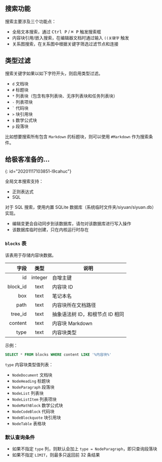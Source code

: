 ## 搜索功能

搜索主要涉及三个功能点：

* 全局文本搜索，通过 <kbd>Ctrl P</kbd> / <kbd>⌘ P</kbd> 触发搜索框
* 内容块引用/嵌入搜索，在编辑器文档时通过输入 `((关键字` 触发
* 关系图搜索，在关系图中根据关键字筛选过滤节点和连接

## 类型过滤

搜索关键字如果以如下字符开头，则启用类型过滤。

* `d` 文档块
* `#` 标题块
* `*` 列表块（包含有序列表块、无序列表块和任务列表块）
* `-` 列表项块
* `` ` `` 代码块
* `>` 块引用块
* `$` 数学公式块
* `p` 段落块

比如想要搜索所有包含 `Markdown` 的标题块，则可以使用 `#Markdown` 作为搜索条件。

## 给极客准备的...
{: id="20201117103851-l9cahuc"}

全局文本搜索支持：

* 正则表达式
* SQL

对于 SQL 搜索，使用内置 SQLite 数据库（系统临时文件夹/siyuan/siyuan.db）实现。

* 编辑变更会自动同步到该数据库，请勿对该数据库进行写入操作
* 该数据库临时创建，只在内核运行时存在

### `blocks` 表

该表用于存储内容块数据。

| 字段 | 类型 | 说明 |
| -: | :-: | - |
| id | integer | 自增主键 |
| block_id | text | 内容块 ID |
| box | text | 笔记本名 |
| path | text | 内容块所在文档路径 |
| tree_id | text | 抽象语法树 ID，和根节点 ID 相同 |
| content | text | 内容块 Markdown |
| type | text | 内容块类型 |

示例：

```sql
SELECT * FROM blocks WHERE content LIKE '%内容块%'
```

`type` 内容块类型值列表：

* `NodeDocument` 文档块
* `NodeHeading` 标题块
* `NodeParagraph` 段落块
* `NodeList` 列表块
* `NodeListItem` 列表项块
* `NodeMathBlock` 数学公式块
* `NodeCodeBlock` 代码块
* `NodeBlockquote` 块引用块
* `NodeTable` 表格块

### 默认查询条件

* 如果不指定 `type` 列，则默认会加上 `type = NodeParagraph`，即只查询段落块
* 如果不指定 `LIMIT`，则最多只返回前 32 条结果
